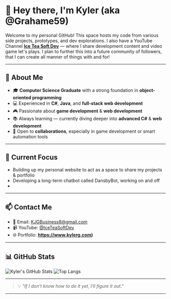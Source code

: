 # 👋 Hey there, I'm Kyler (aka @Grahame59)

Welcome to my personal GitHub! This space hosts my code from various side projects, prototypes, and dev explorations. I also have a YouTube Channel **[Ice Tea Soft Dev](https://www.youtube.com/@IceTeaSoftDev)** — where I share development content and video game let's plays. I plan to further this into a future community of followers, that I can create all manner of things with and for!

---

## 🔧 About Me

- 🎓 **Computer Science Graduate** with a strong foundation in **object-oriented programming**
- 💻 Experienced in **C#**, **Java**, and **full-stack web development**
- 🎮 Passionate about **game development** & **web development**
- 📚 Always learning — currently diving deeper into **advanced C#** & **web development**
- 🤝 Open to **collaborations**, especially in game development or smart automation tools

---

## 🚀 Current Focus

- Building up my personal website to act as a space to share my projects & portfolio
- Developing a long-term chatbot called DansbyBot, working on and off
- 
---

## 📫 Contact Me

- 📧 Email: [KJGBusiness8@gmail.com](mailto:KJGBusiness8@gmail.com)
- 📹 YouTube: [@IceTeaSoftDev](https://www.youtube.com/@IceTeaSoftDev)
- 🌐 Portfolio: **https://www.kylerg.com)**

---

## 📊 GitHub Stats

![Kyler's GitHub Stats](https://github-readme-stats.vercel.app/api?username=Grahame59&show_icons=true&theme=tokyonight)
![Top Langs](https://github-readme-stats.vercel.app/api/top-langs/?username=Grahame59&layout=compact&theme=tokyonight)

---

> 💡 *"If I don’t know how to do it yet, I’ll figure it out."*

---
